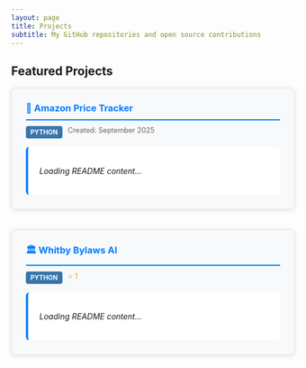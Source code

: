 ```yaml
---
layout: page
title: Projects
subtitle: My GitHub repositories and open source contributions
---
```


<div class="projects-container">

## Featured Projects

<div class="project-card" id="project-1">
<h3><a href="https://github.com/skthetester/amazon-price-tracker" target="_blank">🛒 Amazon Price Tracker</a></h3>
<div class="project-meta">
<span class="badge badge-python">Python</span>
<span class="project-date">Created: September 2025</span>
</div>
<div class="project-readme" id="readme-amazon-price-tracker">
<p><em>Loading README content...</em></p>
</div>
</div>

<div class="project-card" id="project-2">
<h3><a href="https://github.com/skthetester/Whitby-Bylaws-AI" target="_blank">🏛️ Whitby Bylaws AI</a></h3>
<div class="project-meta">
<span class="badge badge-python">Python</span>
<span class="project-stars">⭐ 1</span>
</div>
<div class="project-readme" id="readme-Whitby-Bylaws-AI">
<p><em>Loading README content...</em></p>
</div>
</div>

</div>

<style>
.projects-container {
  max-width: 100%;
  margin: 0 auto;
}

.project-card {
  background: #f8f9fa;
  border: 1px solid #dee2e6;
  border-radius: 8px;
  padding: 25px;
  margin-bottom: 35px;
  box-shadow: 0 2px 8px rgba(0,0,0,0.1);
  transition: box-shadow 0.3s ease;
}

.project-card:hover {
  box-shadow: 0 4px 12px rgba(0,0,0,0.15);
}

.project-card h3 {
  margin-top: 0;
  margin-bottom: 10px;
  color: #007bff;
  border-bottom: 2px solid #007bff;
  padding-bottom: 10px;
}

.project-card h3 a {
  text-decoration: none;
  color: inherit;
}

.project-card h3 a:hover {
  text-decoration: underline;
}

.project-meta {
  margin-bottom: 15px;
  display: flex;
  flex-wrap: wrap;
  gap: 10px;
}

.badge {
  padding: 4px 8px;
  border-radius: 4px;
  font-size: 0.8em;
  font-weight: bold;
  text-transform: uppercase;
}

.badge-python {
  background: #3776ab;
  color: white;
}

.badge-java {
  background: #f89820;
  color: white;
}

.project-stars {
  color: #ffa500;
  font-size: 0.9em;
}

.project-date, .project-type {
  color: #666;
  font-size: 0.9em;
}

.project-readme {
  margin-top: 15px;
  background: white;
  padding: 20px;
  border-radius: 6px;
  border-left: 4px solid #007bff;
  max-height: 400px;
  overflow-y: auto;
}

.project-readme h1 {
  color: #333;
  font-size: 1.5em;
  margin-bottom: 15px;
}

.project-readme h2 {
  color: #444;
  font-size: 1.3em;
  margin-top: 20px;
  margin-bottom: 10px;
}

.project-readme h3 {
  color: #555;
  font-size: 1.1em;
  margin-top: 15px;
  margin-bottom: 8px;
}

.project-readme pre {
  background: #f6f8fa;
  padding: 15px;
  border-radius: 6px;
  overflow-x: auto;
  border: 1px solid #e1e4e8;
}

.project-readme code {
  background: #f6f8fa;
  padding: 2px 4px;
  border-radius: 3px;
  font-size: 0.9em;
  color: #e83e8c;
}

.project-readme pre code {
  background: none;
  padding: 0;
  color: inherit;
}

.project-readme a {
  color: #007bff;
  text-decoration: none;
}

.project-readme a:hover {
  text-decoration: underline;
}

.project-readme ul, .project-readme ol {
  padding-left: 20px;
}

.project-readme blockquote {
  border-left: 4px solid #dfe2e5;
  padding-left: 15px;
  margin-left: 0;
  color: #666;
  font-style: italic;
}

@media (max-width: 768px) {
  .project-card {
    padding: 15px;
  }
  
  .project-readme {
    padding: 15px;
  }
}
</style>

<script>
// Function to fetch and display README content from GitHub
async function fetchREADME(username, repoName, containerId) {
  try {
    const response = await fetch(`https://api.github.com/repos/${username}/${repoName}/readme`);
    if (!response.ok) {
      throw new Error('README not found');
    }
    
    const data = await response.json();
    const readmeContent = atob(data.content);
    
    // Enhanced markdown to HTML conversion
    let htmlContent = readmeContent
      // Headers
      .replace(/^### (.*$)/gim, '<h3>$1</h3>')
      .replace(/^## (.*$)/gim, '<h2>$1</h2>')
      .replace(/^# (.*$)/gim, '<h1>$1</h1>')
      // Bold and italic
      .replace(/\*\*\*(.*?)\*\*\*/g, '<strong><em>$1</em></strong>')
      .replace(/\*\*(.*?)\*\*/g, '<strong>$1</strong>')
      .replace(/\*(.*?)\*/g, '<em>$1</em>')
      // Code blocks and inline code
      .replace(/```([\s\S]*?)```/g, '<pre><code>$1</code></pre>')
      .replace(/`(.*?)`/g, '<code>$1</code>')
      // Links
      .replace(/\[([^\]]+)\]\(([^)]+)\)/g, '<a href="$2" target="_blank">$1</a>')
      // Lists
      .replace(/^\* (.*$)/gim, '<li>$1</li>')
      .replace(/^- (.*$)/gim, '<li>$1</li>')
      // Blockquotes
      .replace(/^> (.*$)/gim, '<blockquote>$1</blockquote>')
      // Line breaks
      .replace(/\n\n/g, '</p><p>')
      .replace(/\n/g, '<br>');
    
    // Wrap in paragraphs
    htmlContent = '<p>' + htmlContent + '</p>';
    
    // Clean up list formatting
    htmlContent = htmlContent.replace(/<\/p><p><li>/g, '<ul><li>');
    htmlContent = htmlContent.replace(/<\/li><br><\/p>/g, '</li></ul>');
    htmlContent = htmlContent.replace(/<li>(.*?)<br>/g, '<li>$1</li>');
    
    document.getElementById(containerId).innerHTML = htmlContent;
  } catch (error) {
    console.error(`Error fetching README for ${repoName}:`, error);
    document.getElementById(containerId).innerHTML = 
      `<p><em>Could not load README content. <a href="https://github.com/${username}/${repoName}" target="_blank">View repository on GitHub</a></em></p>`;
  }
}

// Load README content when page loads
document.addEventListener('DOMContentLoaded', function() {
  // Fetch README content for each repository
  fetchREADME('skthetester', 'amazon-price-tracker', 'readme-amazon-price-tracker');
  fetchREADME('skthetester', 'Whitby-Bylaws-AI', 'readme-Whitby-Bylaws-AI');
  fetchREADME('testingchief', 'linkedin-quotes', 'readme-linkedin-quotes');
  fetchREADME('skthetester', 'applitools-hackathon', 'readme-applitools-hackathon');
  fetchREADME('skthetester', 'python-project-template', 'readme-python-project-template');
});
</script>
